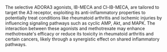 The selective ADORA3 agonists, IB-MECA and Cl-IB-MECA, are tailored to target the A3 receptor, exploiting its anti-inflammatory properties to potentially treat conditions like rheumatoid arthritis and ischemic injuries by influencing signaling pathways such as cyclic AMP, Akt, and MAPK. The interaction between these agonists and methotrexate may enhance methotrexate's efficacy or reduce its toxicity in rheumatoid arthritis and certain cancers, likely through a synergistic effect on shared inflammatory pathways.